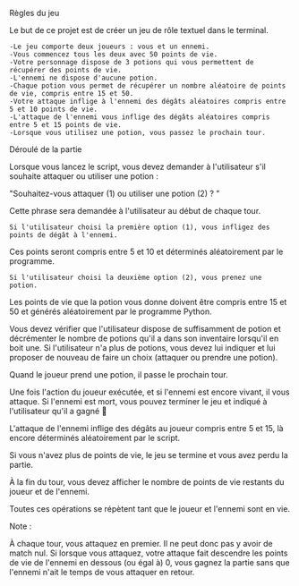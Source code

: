 Règles du jeu

Le but de ce projet est de créer un jeu de rôle textuel dans le terminal.

    -Le jeu comporte deux joueurs : vous et un ennemi.
    -Vous commencez tous les deux avec 50 points de vie.
    -Votre personnage dispose de 3 potions qui vous permettent de récupérer des points de vie.
    -L'ennemi ne dispose d'aucune potion.
    -Chaque potion vous permet de récupérer un nombre aléatoire de points de vie, compris entre 15 et 50.
    -Votre attaque inflige à l'ennemi des dégâts aléatoires compris entre 5 et 10 points de vie.
    -L'attaque de l'ennemi vous inflige des dégâts aléatoires compris entre 5 et 15 points de vie.
    -Lorsque vous utilisez une potion, vous passez le prochain tour.

Déroulé de la partie

Lorsque vous lancez le script, vous devez demander à l'utilisateur s'il souhaite attaquer ou utiliser une potion :

"Souhaitez-vous attaquer (1) ou utiliser une potion (2) ? "

Cette phrase sera demandée à l'utilisateur au début de chaque tour.

    Si l'utilisateur choisi la première option (1), vous infligez des points de dégât à l'ennemi.

Ces points seront compris entre 5 et 10 et déterminés aléatoirement par le programme.

    Si l'utilisateur choisi la deuxième option (2), vous prenez une potion.

Les points de vie que la potion vous donne doivent être compris entre 15 et 50 et générés aléatoirement par le programme Python.

Vous devez vérifier que l'utilisateur dispose de suffisamment de potion et décrémenter le nombre de potions qu'il a dans son inventaire lorsqu'il en boit une. Si l'utilisateur n'a plus de potions, vous devez lui indiquer et lui proposer de nouveau de faire un choix (attaquer ou prendre une potion).

Quand le joueur prend une potion, il passe le prochain tour.

Une fois l'action du joueur exécutée, et si l'ennemi est encore vivant, il vous attaque. Si l'ennemi est mort, vous pouvez terminer le jeu et indiqué à l'utilisateur qu'il a gagné 👏

L'attaque de l'ennemi inflige des dégâts au joueur compris entre 5 et 15, là encore déterminés aléatoirement par le script.

Si vous n'avez plus de points de vie, le jeu se termine et vous avez perdu la partie.

À la fin du tour, vous devez afficher le nombre de points de vie restants du joueur et de l'ennemi.

Toutes ces opérations se répètent tant que le joueur et l'ennemi sont en vie.


Note :

À chaque tour, vous attaquez en premier. Il ne peut donc pas y avoir de match nul. Si lorsque vous attaquez, votre attaque fait descendre les points de vie de l'ennemi en dessous (ou égal à) 0, vous gagnez la partie sans que l'ennemi n'ait le temps de vous attaquer en retour.
